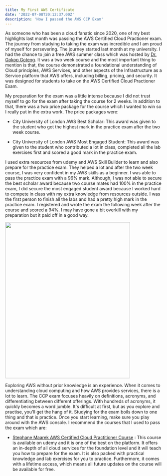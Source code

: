 ```yaml
---
title: My First AWS Certificate
date: '2022-07-08T20:12:37.00Z'
description: 'How I passed the AWS CCP Exam'
---
```


As someone who has been a cloud fanatic since 2020, one of my best highlights last month was passing the AWS Certified Cloud Practioner exam. The journey from studying to taking the exam was incredible and I am proud of myself for persevering. The journey started last month at my university. I had the chance to join a free AWS summer class which was hosted by <a href="http://eecs.qmul.ac.uk/profiles/gotenggokop.html">Dr. Gokop Goteng</a>. It was a two week course and the most important thing to mention is that, the course demonstrated a foundational understanding of Cloud principles, AWS Services, and other aspects of the Infrastructure as a Service platform that AWS offers, including billing, pricing, and security. It was designed for students to take on the AWS Certified Cloud Practioner Exam.

My preparation for the exam was a little intense because I did not trust myself to go for the exam after taking the course for 2 weeks. In addition to that, there was a two price package for the course which I wanted to win so I really put in the extra work. The price packages were:
- City University of London AWS Best Scholar: This award was given to the student who got the highest mark in the practice exam after the two week course.

- City University of London AWS Most Engaged Student: This award was given to the student who contributed a lot in class, completed all the lab exercises first and scored a good mark in the practice exam.

I used extra resources from udemy and AWS Skill Builder to learn and also prepare for the practice exam. They helped a lot and after the two week course, I was very confident in my AWS skills as a beginner. I was able to pass the practice exam with a 96% mark. Although, I was not able to secure the best scholar award because two course mates had 100% in the practice exam, I did secure the most engaged student award because I worked hard to compete in class with my extra knowledge from resources outside. I was the first person to finish all the labs and had a pretty high mark in the practice exam. I registered and wrote the exam the following week after the course and scored a 94%. I may have gone a bit overkill with my preparation but it paid off in a good way. 

<img src="https://user-images.githubusercontent.com/37503046/178597909-bf1d6f71-7cf6-4eb6-b728-a8a8f9a7975a.jpg" 
     width="400" 
     height="500" />
     
     
Exploring AWS without prior knowledge is an experience. When it comes to understanding cloud computing and how AWS provides services, there is a lot to learn. The CCP exam focuses heavily on definitions, acronyms, and differentiating between different offerings. With hundreds of acronyms, it quickly becomes a word jumble. It's difficult at first, but as you explore and practise, you'll get the hang of it. Studying for the exam boils down to one thing and that is practice. Once you start learning, make sure you play around with the AWS console. I recommend the courses that I used to pass the exam which are:
- <a href="https://www.udemy.com/course/aws-certified-cloud-practitioner-new/">Stephane Maarek AWS Certified Cloud Practitioner Course</a> : This course is available on udemy and it is one of the best on the platform. It offers an in-depth of all cloud services for the foundation level and it will teach you how to prepare for the exam. It is also packed with practical knowledge and lab exercises  for you to practice. Furthermore, it comes with a lifetime access, which means all future updates on the course will be available for free.
